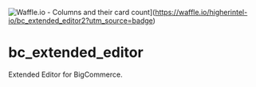 ![Waffle.io - Columns and their card count](https://badge.waffle.io/higherintel-io/bc_extended_editor2.png?columns=all)](https://waffle.io/higherintel-io/bc_extended_editor2?utm_source=badge)
# bc_extended_editor

Extended Editor for BigCommerce.
